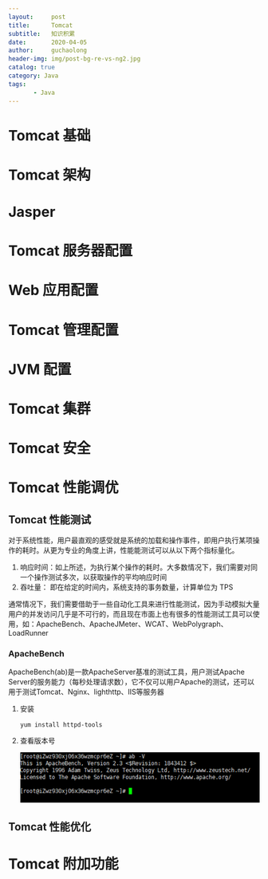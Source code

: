 ```yaml
---
layout:     post
title:      Tomcat
subtitle:   知识积累
date:       2020-04-05
author:     guchaolong
header-img: img/post-bg-re-vs-ng2.jpg
catalog: true
category: Java
tags:
       - Java
---
```


> 

# Tomcat 基础

# Tomcat 架构

# Jasper

# Tomcat 服务器配置

# Web 应用配置

# Tomcat 管理配置

# JVM 配置

# Tomcat 集群

# Tomcat 安全

# Tomcat 性能调优

## Tomcat 性能测试

对于系统性能，用户最直观的感受就是系统的加载和操作事件，即用户执行某项操作的耗时。从更为专业的角度上讲，性能能测试可以从以下两个指标量化。

1. 响应时间：如上所述，为执行某个操作的耗时。大多数情况下，我们需要对同一个操作测试多次，以获取操作的平均响应时间
2. 吞吐量： 即在给定的时间内，系统支持的事务数量，计算单位为 TPS

通常情况下，我们需要借助于一些自动化工具来进行性能测试，因为手动模拟大量用户的并发访问几乎是不可行的，而且现在市面上也有很多的性能测试工具可以使用，如：ApacheBench、ApacheJMeter、WCAT、WebPolygraph、LoadRunner

### ApacheBench

ApacheBench(ab)是一款ApacheServer基准的测试工具，用户测试Apache Server的服务能力（每秒处理请求数），它不仅可以用户Apache的测试，还可以用于测试Tomcat、Nginx、lighthttp、IIS等服务器

1. 安装

   ```
   yum install httpd-tools
   ```

2. 查看版本号

   ![Image text](https://raw.githubusercontent.com/guchaolong/guchaolong.github.io/master/_posts_img/tomcat/abv.png)

## Tomcat 性能优化

# Tomcat 附加功能

























